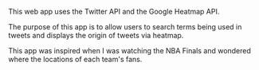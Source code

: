 This web app uses the Twitter API and the Google Heatmap API.

The purpose of this app is to allow users to search terms being used in tweets
and displays the origin of tweets via heatmap.

This app was inspired when I was watching the NBA Finals and wondered where the locations
of each team's fans.